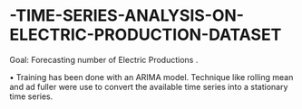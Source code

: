 # -TIME-SERIES-ANALYSIS-ON-ELECTRIC-PRODUCTION-DATASET
Goal: Forecasting number of Electric Productions .

•	Training has been done with an ARIMA model. Technique like rolling mean and ad fuller were use to convert the available time series into a stationary time series.
